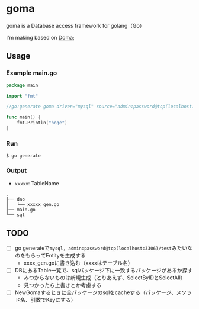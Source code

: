 # goma
goma is a Database access framework for golang（Go）

I'm making based on [Doma](https://github.com/domaframework/doma);

## Usage

### Example main.go

```go
package main

import "fmt"

//go:generate goma driver="mysql" source="admin:password@tcp(localhost:3306)/test"

func main() {
	fmt.Println("hoge")
}
```

### Run

```
$ go generate
```

### Output

- `xxxxx`: TableName
 
```
.
├── dao
│   └── xxxxx_gen.go
├── main.go
└── sql
```

## TODO

- [ ] go generateで`mysql, admin:password@tcp(localhost:3306)/test`みたいなのをもらってEntityを生成する
    - xxxx_gen.goに書き込む（xxxxはテーブル名）
- [ ] DBにあるTable一覧で、sqlパッケージ下に一致するパッケージがあるか探す
    - みつからないものは新規生成（とりあえず、SelectByIDとSelectAll）
    - 見つかったら上書きとか考慮する
- [ ] NewGomaするときに全パッケージのsqlをcacheする（パッケージ、メソッド名、引数でKeyにする）
